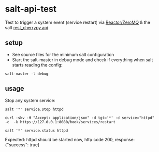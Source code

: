 # salt-api-test

Test to trigger a system event (service restart) via [Reactor/ZeroMQ](https://docs.saltstack.com/en/develop/topics/reactor/index.html) & the salt [rest_cherrypy api](https://docs.saltstack.com/en/latest/ref/netapi/all/index.html)

## setup

* See source files for the minimum salt configuration
* Start the salt-master in debug mode and check if everything when salt starts reading the config:

```
salt-master -l debug
```

## usage

Stop any system service:

```
salt '*' service.stop httpd
```

```
curl -skv -H "Accept: application/json" -d tgt='*' -d service="httpd" -d  -k https://127.0.0.1:8080/hook/services/restart
```

```
salt '*' service.status httpd
```
Expected: httpd should be started now, http code 200, response: {"success": true}

